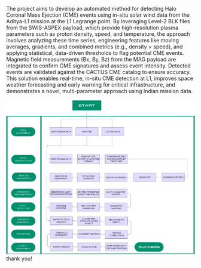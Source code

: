 The project aims to develop an automated method for detecting Halo Coronal Mass Ejection (CME) events using in-situ solar wind data from the Aditya-L1 mission at the L1 Lagrange point. By leveraging Level-2 BLK files from the SWIS-ASPEX payload, which provide high-resolution plasma parameters such as proton density, speed, and temperature, the approach involves analyzing these time series, engineering features like moving averages, gradients, and combined metrics (e.g., density × speed), and applying statistical, data-driven thresholds to flag potential CME events. Magnetic field measurements (Bx, By, Bz) from the MAG payload are integrated to confirm CME signatures and assess event intensity. Detected events are validated against the CACTUS CME catalog to ensure accuracy. This solution enables real-time, in-situ CME detection at L1, improves space weather forecasting and early warning for critical infrastructure, and demonstrates a novel, multi-parameter approach using Indian mission data.

<img src="image.png" alt="Alt text"/>
thank you!

